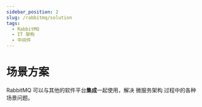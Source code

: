 ```yaml
---
sidebar_position: 2
slug: /rabbitmq/solution
tags:
  - RabbitMQ 
  - IT 架构
  - 中间件
---
```


# 场景方案

RabbitMQ 可以与其他的软件平台**集成**一起使用，解决 微服务架构 过程中的各种场景问题。